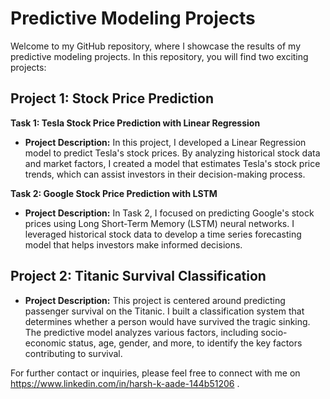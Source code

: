 

# Predictive Modeling Projects

Welcome to my GitHub repository, where I showcase the results of my predictive modeling projects. In this repository, you will find two exciting projects:

## Project 1: Stock Price Prediction

**Task 1: Tesla Stock Price Prediction with Linear Regression**

- **Project Description:** In this project, I developed a Linear Regression model to predict Tesla's stock prices. By analyzing historical stock data and market factors, I created a model that estimates Tesla's stock price trends, which can assist investors in their decision-making process.

**Task 2: Google Stock Price Prediction with LSTM**

- **Project Description:** In Task 2, I focused on predicting Google's stock prices using Long Short-Term Memory (LSTM) neural networks. I leveraged historical stock data to develop a time series forecasting model that helps investors make informed decisions.

## Project 2: Titanic Survival Classification

- **Project Description:** This project is centered around predicting passenger survival on the Titanic. I built a classification system that determines whether a person would have survived the tragic sinking. The predictive model analyzes various factors, including socio-economic status, age, gender, and more, to identify the key factors contributing to survival.

For further contact or inquiries, please feel free to connect with me on https://www.linkedin.com/in/harsh-k-aade-144b51206 .
